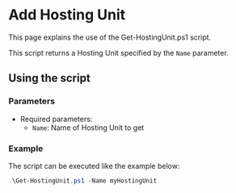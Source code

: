 # Add Hosting Unit

This page explains the use of the Get-HostingUnit.ps1 script.

This script returns a Hosting Unit specified by the `Name` parameter.

## Using the script

### Parameters

- Required parameters:
    - `Name`: Name of Hosting Unit to get

### Example
The script can be executed like the example below:
```powershell
.\Get-HostingUnit.ps1 -Name myHostingUnit
```